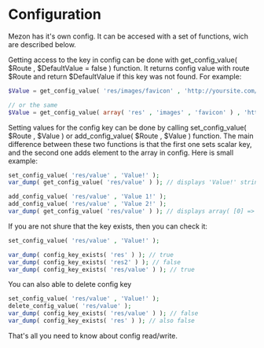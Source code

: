 # Configuration
Mezon has it's own config. It can be accesed with a set of functions, wich are described below.

Getting access to the key in config can be done with get_config_value( $Route , $DefaultValue = false ) function. It returns config value with route $Route and return $DefaultValue if this key was not found. For example:

```PHP
$Value = get_config_value( 'res/images/favicon' , 'http://yoursite.com/res/images/favicon.ico' );

// or the same
$Value = get_config_value( array( 'res' , 'images' , 'favicon' ) , 'http://yoursite.com/res/images/favicon.ico' );
```

Setting values for the config key can be done by calling set_config_value( $Route , $Value ) or add_config_value( $Route , $Value ) function. The main difference between these two functions is that the first one sets scalar key, and the second one adds element to the array in config. Here is small example:

```PHP
set_config_value( 'res/value' , 'Value!' );
var_dump( get_config_value( 'res/value' ) ); // displays 'Value!' string

add_config_value( 'res/value' , 'Value 1!' );
add_config_value( 'res/value' , 'Value 2!' );
var_dump( get_config_value( 'res/value' ) ); // displays array( [0] => 'Value 1!' , [1] => 'Value 2!' ) array
```

If you are not shure that the key exists, then you can check it:

```PHP
set_config_value( 'res/value' , 'Value!' );

var_dump( config_key_exists( 'res' ) ); // true
var_dump( config_key_exists( 'res2' ) ); // false
var_dump( config_key_exists( 'res/value' ) ); // true
```

You can also able to delete config key

```PHP
set_config_value( 'res/value' , 'Value!' );
delete_config_value( 'res/value' );
var_dump( config_key_exists( 'res/value' ) ); // false
var_dump( config_key_exists( 'res' ) ); // also false
```

That's all you need to know about config read/write.